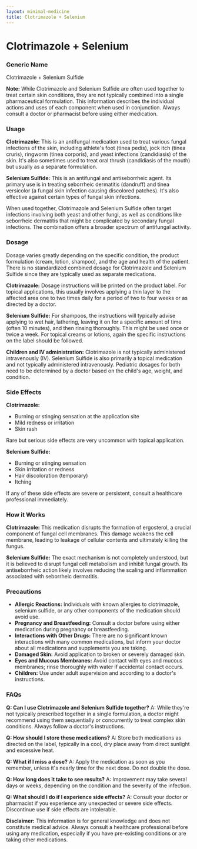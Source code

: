 ```yaml
---
layout: minimal-medicine
title: Clotrimazole + Selenium
---
```


# Clotrimazole + Selenium
### Generic Name
Clotrimazole + Selenium Sulfide

**Note:**  While Clotrimazole and Selenium Sulfide are often used together to treat certain skin conditions, they are not typically combined into a single pharmaceutical formulation.  This information describes the individual actions and uses of each component when used in conjunction.  Always consult a doctor or pharmacist before using either medication.


### Usage

**Clotrimazole:** This is an antifungal medication used to treat various fungal infections of the skin, including athlete's foot (tinea pedis), jock itch (tinea cruris), ringworm (tinea corporis), and yeast infections (candidiasis) of the skin.  It's also sometimes used to treat oral thrush (candidiasis of the mouth) but usually as a separate formulation.

**Selenium Sulfide:** This is an antifungal and antiseborrheic agent. Its primary use is in treating seborrheic dermatitis (dandruff) and tinea versicolor (a fungal skin infection causing discolored patches). It's also effective against certain types of fungal skin infections.

When used together, Clotrimazole and Selenium Sulfide often target infections involving both yeast and other fungi, as well as conditions like seborrheic dermatitis that might be complicated by secondary fungal infections.  The combination offers a broader spectrum of antifungal activity.


### Dosage

Dosage varies greatly depending on the specific condition, the product formulation (cream, lotion, shampoo), and the age and health of the patient.  There is no standardized combined dosage for Clotrimazole and Selenium Sulfide since they are typically used as separate medications.  

**Clotrimazole:**  Dosage instructions will be printed on the product label. For topical applications, this usually involves applying a thin layer to the affected area one to two times daily for a period of two to four weeks or as directed by a doctor.

**Selenium Sulfide:** For shampoos, the instructions will typically advise applying to wet hair, lathering, leaving it on for a specific amount of time (often 10 minutes), and then rinsing thoroughly. This might be used once or twice a week. For topical creams or lotions, again the specific instructions on the label should be followed.

**Children and IV administration:**  Clotrimazole is not typically administered intravenously (IV).  Selenium Sulfide is also primarily a topical medication and not typically administered intravenously. Pediatric dosages for both need to be determined by a doctor based on the child's age, weight, and condition.  


### Side Effects

**Clotrimazole:**

* Burning or stinging sensation at the application site
* Mild redness or irritation
* Skin rash

Rare but serious side effects are very uncommon with topical application.

**Selenium Sulfide:**

* Burning or stinging sensation
* Skin irritation or redness
* Hair discoloration (temporary)
* Itching


If any of these side effects are severe or persistent, consult a healthcare professional immediately.


### How it Works

**Clotrimazole:**  This medication disrupts the formation of ergosterol, a crucial component of fungal cell membranes. This damage weakens the cell membrane, leading to leakage of cellular contents and ultimately killing the fungus.

**Selenium Sulfide:** The exact mechanism is not completely understood, but it is believed to disrupt fungal cell metabolism and inhibit fungal growth. Its antiseborrheic action likely involves reducing the scaling and inflammation associated with seborrheic dermatitis.


### Precautions

* **Allergic Reactions:**  Individuals with known allergies to clotrimazole, selenium sulfide, or any other components of the medication should avoid use.
* **Pregnancy and Breastfeeding:** Consult a doctor before using either medication during pregnancy or breastfeeding.
* **Interactions with Other Drugs:**  There are no significant known interactions with many common medications, but inform your doctor about all medications and supplements you are taking.
* **Damaged Skin:** Avoid application to broken or severely damaged skin.
* **Eyes and Mucous Membranes:** Avoid contact with eyes and mucous membranes; rinse thoroughly with water if accidental contact occurs.
* **Children:** Use under adult supervision and according to a doctor's instructions.


### FAQs

**Q: Can I use Clotrimazole and Selenium Sulfide together?**  A: While they're not typically prescribed together in a single formulation, a doctor might recommend using them sequentially or concurrently to treat complex skin conditions.  Always follow a doctor's instructions.

**Q: How should I store these medications?** A: Store both medications as directed on the label, typically in a cool, dry place away from direct sunlight and excessive heat.

**Q: What if I miss a dose?** A: Apply the medication as soon as you remember, unless it's nearly time for the next dose. Do not double the dose.

**Q: How long does it take to see results?** A: Improvement may take several days or weeks, depending on the condition and the severity of the infection.

**Q: What should I do if I experience side effects?** A: Consult your doctor or pharmacist if you experience any unexpected or severe side effects.  Discontinue use if side effects are intolerable.

**Disclaimer:** This information is for general knowledge and does not constitute medical advice. Always consult a healthcare professional before using any medication, especially if you have pre-existing conditions or are taking other medications.
